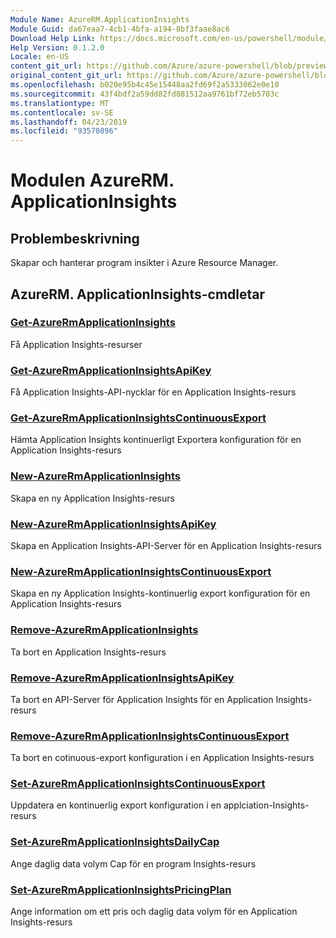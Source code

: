 ```yaml
---
Module Name: AzureRM.ApplicationInsights
Module Guid: da67eaa7-4cb1-4bfa-a194-8bf3faae8ac6
Download Help Link: https://docs.microsoft.com/en-us/powershell/module/azurerm.applicationinsights
Help Version: 0.1.2.0
Locale: en-US
content_git_url: https://github.com/Azure/azure-powershell/blob/preview/src/ResourceManager/ApplicationInsights/Commands.ApplicationInsights/help/AzureRM.ApplicationInsights.md
original_content_git_url: https://github.com/Azure/azure-powershell/blob/preview/src/ResourceManager/ApplicationInsights/Commands.ApplicationInsights/help/AzureRM.ApplicationInsights.md
ms.openlocfilehash: b020e95b4c45e15448aa2fd69f2a5333062e0e10
ms.sourcegitcommit: 43f4bdf2a59dd82fd881512aa9761bf72eb5703c
ms.translationtype: MT
ms.contentlocale: sv-SE
ms.lasthandoff: 04/23/2019
ms.locfileid: "93570896"
---
```

# Modulen AzureRM. ApplicationInsights
## Problembeskrivning
Skapar och hanterar program insikter i Azure Resource Manager.

## AzureRM. ApplicationInsights-cmdletar
### [Get-AzureRmApplicationInsights](Get-AzureRmApplicationInsights.md)
Få Application Insights-resurser

### [Get-AzureRmApplicationInsightsApiKey](Get-AzureRmApplicationInsightsApiKey.md)
Få Application Insights-API-nycklar för en Application Insights-resurs

### [Get-AzureRmApplicationInsightsContinuousExport](Get-AzureRmApplicationInsightsContinuousExport.md)
Hämta Application Insights kontinuerligt Exportera konfiguration för en Application Insights-resurs

### [New-AzureRmApplicationInsights](New-AzureRmApplicationInsights.md)
Skapa en ny Application Insights-resurs

### [New-AzureRmApplicationInsightsApiKey](New-AzureRmApplicationInsightsApiKey.md)
Skapa en Application Insights-API-Server för en Application Insights-resurs

### [New-AzureRmApplicationInsightsContinuousExport](New-AzureRmApplicationInsightsContinuousExport.md)
Skapa en ny Application Insights-kontinuerlig export konfiguration för en Application Insights-resurs

### [Remove-AzureRmApplicationInsights](Remove-AzureRmApplicationInsights.md)
Ta bort en Application Insights-resurs

### [Remove-AzureRmApplicationInsightsApiKey](Remove-AzureRmApplicationInsightsApiKey.md)
Ta bort en API-Server för Application Insights för en Application Insights-resurs

### [Remove-AzureRmApplicationInsightsContinuousExport](Remove-AzureRmApplicationInsightsContinuousExport.md)
Ta bort en cotinuous-export konfiguration i en Application Insights-resurs

### [Set-AzureRmApplicationInsightsContinuousExport](Set-AzureRmApplicationInsightsContinuousExport.md)
Uppdatera en kontinuerlig export konfiguration i en applciation-Insights-resurs

### [Set-AzureRmApplicationInsightsDailyCap](Set-AzureRmApplicationInsightsDailyCap.md)
Ange daglig data volym Cap för en program Insights-resurs

### [Set-AzureRmApplicationInsightsPricingPlan](Set-AzureRmApplicationInsightsPricingPlan.md)
Ange information om ett pris och daglig data volym för en Application Insights-resurs

